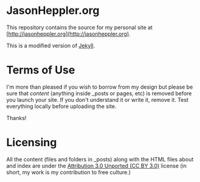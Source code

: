 # JasonHeppler.org #
This repository contains the source for my personal site at [http://jasonheppler.org](http://jasonheppler.org).

This is a modified version of [Jekyll](https://github.com/mojombo/jekyll). 

# Terms of Use #
I'm more than pleased if you wish to borrow from my design but please be sure that *content* (anything inside _posts or pages, etc) is removed before you launch your site. If you don't understand it or write it, remove it. Test everything locally before uploading the site.

Thanks!


# Licensing #
All the content (files and folders in _posts) along with the HTML files about and index are under the [Attribution 3.0 Unported (CC BY 3.0)](http://creativecommons.org/licenses/by/3.0/) license (in short, my work is my contribution to free culture.)
